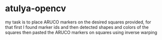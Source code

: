 # atulya-opencv

my task is to place ARUCO markers on the desired squares provided, for that first I found marker ids and then detected shapes and colors of the squares then pasted the ARUCO markers on squares using inverse warping
